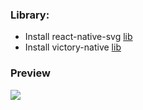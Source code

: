 ### Library:
* Install react-native-svg  [lib](https://github.com/react-native-svg/react-native-svg)
* Install victory-native [lib](https://github.com/FormidableLabs/victory-native)

### Preview
![](https://uphinh.vn/image/simulator-screen-shot-iphone-12-2021-10-19-225303.tc6zrG)
